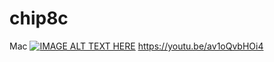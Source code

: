 # chip8c

Mac
[![IMAGE ALT TEXT HERE](https://img.youtube.com/vi/av1oQvbHOi4/0.jpg)](https://youtu.be/av1oQvbHOi4)
https://youtu.be/av1oQvbHOi4
